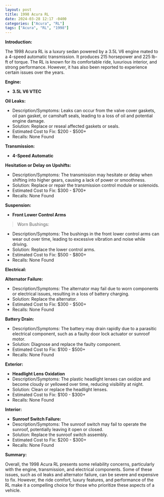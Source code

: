 ```yaml
---
layout: post
title: 1998 Acura RL
date: 2024-03-28 12:17 -0400
categories: ["Acura", "RL"]
tags: ["Acura", "RL", "1998"]
---
```

**Introduction:**

The 1998 Acura RL is a luxury sedan powered by a 3.5L V6 engine mated to a 4-speed automatic transmission. It produces 215 horsepower and 225 lb-ft of torque. The RL is known for its comfortable ride, luxurious interior, and strong performance. However, it has also been reported to experience certain issues over the years.

**Engine:**

* **3.5L V6 VTEC**

**Oil Leaks:**
* Description/Symptoms: Leaks can occur from the valve cover gaskets, oil pan gasket, or camshaft seals, leading to a loss of oil and potential engine damage.
* Solution: Replace or reseal affected gaskets or seals.
* Estimated Cost to Fix: $200 - $500+
* Recalls: None Found

**Transmission:**

* **4-Speed Automatic**

**Hesitation or Delay on Upshifts:**
* Description/Symptoms: The transmission may hesitate or delay when shifting into higher gears, causing a lack of power or smoothness.
* Solution: Replace or repair the transmission control module or solenoids.
* Estimated Cost to Fix: $300 - $700+
* Recalls: None Found

**Suspension:**

* **Front Lower Control Arms**
> Worn Bushings:
* Description/Symptoms: The bushings in the front lower control arms can wear out over time, leading to excessive vibration and noise while driving.
* Solution: Replace the lower control arms.
* Estimated Cost to Fix: $500 - $800+
* Recalls: None Found

**Electrical:**

**Alternator Failure:**
* Description/Symptoms: The alternator may fail due to worn components or electrical issues, resulting in a loss of battery charging.
* Solution: Replace the alternator.
* Estimated Cost to Fix: $300 - $500+
* Recalls: None Found

**Battery Drain:**
* Description/Symptoms: The battery may drain rapidly due to a parasitic electrical component, such as a faulty door lock actuator or sunroof motor.
* Solution: Diagnose and replace the faulty component.
* Estimated Cost to Fix: $100 - $500+
* Recalls: None Found

**Exterior:**

* **Headlight Lens Oxidation**
* Description/Symptoms: The plastic headlight lenses can oxidize and become cloudy or yellowed over time, reducing visibility at night.
* Solution: Clean or replace the headlight lenses.
* Estimated Cost to Fix: $100 - $300+
* Recalls: None Found

**Interior:**

* **Sunroof Switch Failure:**
* Description/Symptoms: The sunroof switch may fail to operate the sunroof, potentially leaving it open or closed.
* Solution: Replace the sunroof switch assembly.
* Estimated Cost to Fix: $200 - $300+
* Recalls: None Found

**Summary:**

Overall, the 1998 Acura RL presents some reliability concerns, particularly with the engine, transmission, and electrical components. Some of these issues, such as oil leaks and alternator failure, can be severe and expensive to fix. However, the ride comfort, luxury features, and performance of the RL make it a compelling choice for those who prioritize these aspects of a vehicle.
